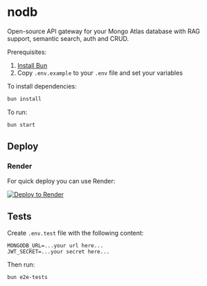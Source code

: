 # nodb

Open-source API gateway for your Mongo Atlas database with RAG support, semantic search, auth and CRUD.

Prerequisites:

1. [Install Bun](https://bun.sh/docs/installation)
2. Copy `.env.example` to your `.env` file and set your variables

To install dependencies:

```bash
bun install
```

To run:

```bash
bun start
```

## Deploy

### Render

For quick deploy you can use Render:

[![Deploy to Render](https://render.com/images/deploy-to-render-button.svg)](https://render.com/deploy?repo=https://github.com/nearup-io/nodb)

## Tests

Create `.env.test` file with the following content:

```
MONGODB_URL=...your url here...
JWT_SECRET=...your secret here...
```

Then run:

```bash
bun e2e-tests
```
